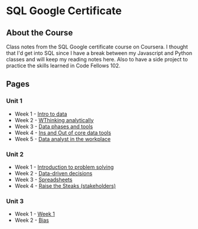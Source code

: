 # SQL Google Certificate

## About the Course

Class notes from the SQL Google certificate course on Coursera.  I thought that I'd get into SQL since I have a break between my Javascript and Python classes and will keep my reading notes here.  Also to have a side project to practice the skills learned in Code Fellows 102.

## Pages

### Unit 1

* Week 1 - [Intro to data](week01.md)
* Week 2 - [WThinking analytically](week02.md)
* Week 3 - [Data phases and tools](week03.md)
* Week 4 - [Ins and Out of core data tools](week04.md)
* Week 5 - [Data analyst in the workplace](week05.md)

### Unit 2

* Week 1 - [Introduction to problem solving](week21.md)
* Week 2 - [Data-driven decisions](week22.md)
* Week 3 - [Spreadsheets](week23.md)
* Week 4 - [Raise the Steaks (stakeholders)](week24.md)

### Unit 3

* Week 1 - [Week 1](week31.md)
* Week 2 - [Bias](week32.md)
